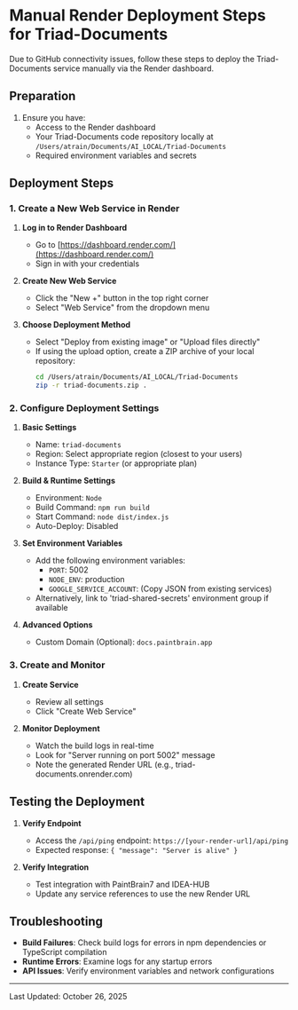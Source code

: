 # Manual Render Deployment Steps for Triad-Documents

Due to GitHub connectivity issues, follow these steps to deploy the Triad-Documents service manually via the Render dashboard.

## Preparation

1. Ensure you have:
   - Access to the Render dashboard
   - Your Triad-Documents code repository locally at `/Users/atrain/Documents/AI_LOCAL/Triad-Documents`
   - Required environment variables and secrets

## Deployment Steps

### 1. Create a New Web Service in Render

1. **Log in to Render Dashboard**
   - Go to [https://dashboard.render.com/](https://dashboard.render.com/)
   - Sign in with your credentials

2. **Create New Web Service**
   - Click the "New +" button in the top right corner
   - Select "Web Service" from the dropdown menu

3. **Choose Deployment Method**
   - Select "Deploy from existing image" or "Upload files directly"
   - If using the upload option, create a ZIP archive of your local repository:
     ```bash
     cd /Users/atrain/Documents/AI_LOCAL/Triad-Documents
     zip -r triad-documents.zip .
     ```

### 2. Configure Deployment Settings

1. **Basic Settings**
   - Name: `triad-documents`
   - Region: Select appropriate region (closest to your users)
   - Instance Type: `Starter` (or appropriate plan)

2. **Build & Runtime Settings**
   - Environment: `Node`
   - Build Command: `npm run build`
   - Start Command: `node dist/index.js`
   - Auto-Deploy: Disabled

3. **Set Environment Variables**
   - Add the following environment variables:
     - `PORT`: 5002
     - `NODE_ENV`: production
     - `GOOGLE_SERVICE_ACCOUNT`: (Copy JSON from existing services)
   - Alternatively, link to 'triad-shared-secrets' environment group if available

4. **Advanced Options**
   - Custom Domain (Optional): `docs.paintbrain.app`

### 3. Create and Monitor

1. **Create Service**
   - Review all settings
   - Click "Create Web Service"

2. **Monitor Deployment**
   - Watch the build logs in real-time
   - Look for "Server running on port 5002" message
   - Note the generated Render URL (e.g., triad-documents.onrender.com)

## Testing the Deployment

1. **Verify Endpoint**
   - Access the `/api/ping` endpoint: `https://[your-render-url]/api/ping`
   - Expected response: `{ "message": "Server is alive" }`

2. **Verify Integration**
   - Test integration with PaintBrain7 and IDEA-HUB
   - Update any service references to use the new Render URL

## Troubleshooting

- **Build Failures**: Check build logs for errors in npm dependencies or TypeScript compilation
- **Runtime Errors**: Examine logs for any startup errors
- **API Issues**: Verify environment variables and network configurations

---

Last Updated: October 26, 2025
